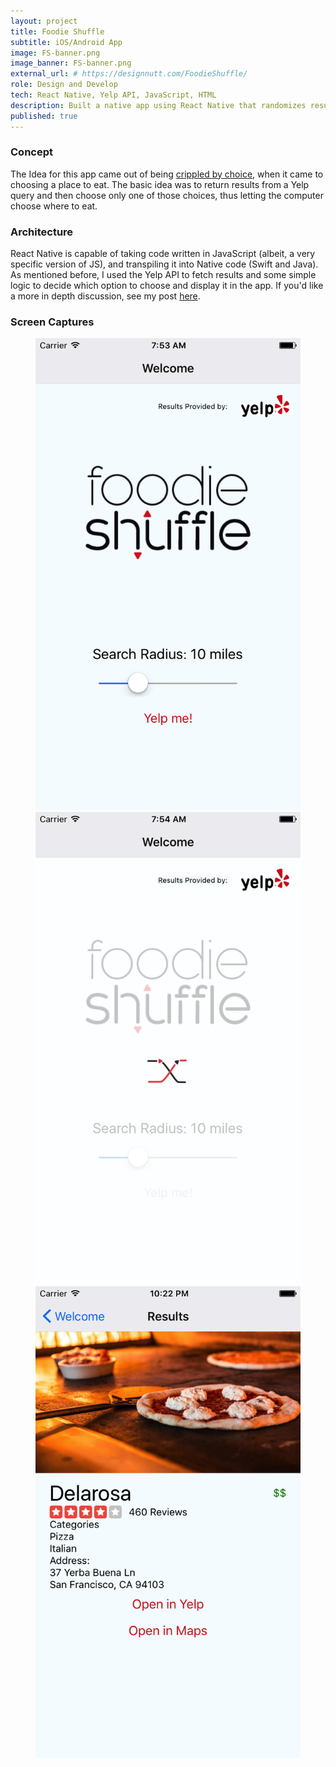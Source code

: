 ```yaml
---
layout: project
title: Foodie Shuffle
subtitle: iOS/Android App
image: FS-banner.png
image_banner: FS-banner.png
external_url: # https://designnutt.com/FoodieShuffle/
role: Design and Develop
tech: React Native, Yelp API, JavaScript, HTML
description: Built a native app using React Native that randomizes results pulled in from Yelp API based on location.
published: true
---
```


### Concept  
The Idea for this app came out of being [crippled by choice](https://en.wikipedia.org/wiki/The_Paradox_of_Choice), when it came to choosing a place to eat. The basic idea was to return results from a Yelp query and then choose only one of those choices, thus letting the computer choose where to eat.

### Architecture

React Native is capable of taking code written in JavaScript (albeit, a very specific version of JS), and transpiling it into Native code (Swift and Java). As mentioned before, I used the Yelp API to fetch results and some simple logic to decide which option to choose and display it in the app. If you'd like a more in depth discussion, see my post [here](https://medium.com).

### Screen Captures
<figure class="img-wrapper">
    <img src="/images/FS-Screen1.png" class="img-full img--project-piece" alt="Foodie Shuffle App Screenshot">
    <img src="/images/FS-Screen2.png" class="img-full img--project-piece" alt="Foodie Shuffle App Screenshot">
    <img src="/images/FS-Screen3.png" class="img-full img--project-piece" alt="Foodie Shuffle App Screenshot">
</figure>
